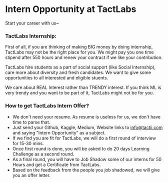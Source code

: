 # Intern Opportunity at TactLabs

Start your career with us~



### TactLabs Internship:

First of all, if you are thinking of making BIG money by doing internship, TactLabs may not be the right place for you. We might pay you one time stipend after 550 hours and renew your contract if we like your contribution.

TactLabs hire students as a part of social support (like Social Internship), care more about diversity and fresh candidates. We want to give some opportunities to all interested and eligible stuents.

We care about REAL Interest rather than TRENDY interest. If you think ML is very trendy and you want to be part of it, TactLabs might not be for you.

### How to get TactLabs Intern Offer?
* We don't need your resume. As resume is useless for us, we don't have time to parse that.
* Just send your Github, Kaggle, Medium, Website links to info@tactii.com and saying "Intern Opportunity" as a subject.
* If we find you are fit for TactLabs, we will do a first round of interview for 15-30 mins.
* Once first round is done, you will be asked to do 20 days Learning Challenge as a second round. 
* As a final round, you will have to Job Shadow some of our interns for 50 Hours and get a Certificate from TactLabs. 
* Based on the feedback from the people you job shadowed, we will give you an offer letter.